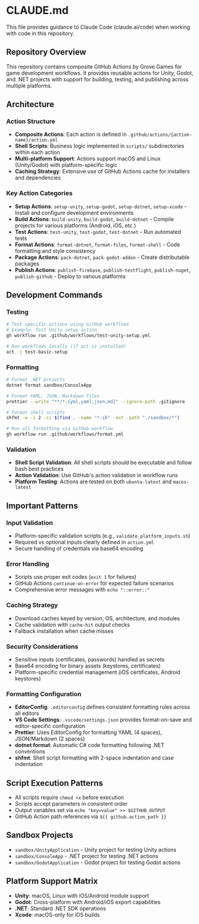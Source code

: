 # CLAUDE.md

This file provides guidance to Claude Code (claude.ai/code) when working with code in this repository.

## Repository Overview

This repository contains composite GitHub Actions by Grove Games for game development workflows. It provides reusable actions for Unity, Godot, and .NET projects with support for building, testing, and publishing across multiple platforms.

## Architecture

### Action Structure

- **Composite Actions**: Each action is defined in `.github/actions/{action-name}/action.yml`
- **Shell Scripts**: Business logic implemented in `scripts/` subdirectories within each action
- **Multi-platform Support**: Actions support macOS and Linux (Unity/Godot) with platform-specific logic
- **Caching Strategy**: Extensive use of GitHub Actions cache for installers and dependencies

### Key Action Categories

- **Setup Actions**: `setup-unity`, `setup-godot`, `setup-dotnet`, `setup-xcode` - Install and configure development environments
- **Build Actions**: `build-unity`, `build-godot`, `build-dotnet` - Compile projects for various platforms (Android, iOS, etc.)
- **Test Actions**: `test-unity`, `test-godot`, `test-dotnet` - Run automated tests
- **Format Actions**: `format-dotnet`, `format-files`, `format-shell` - Code formatting and style consistency
- **Package Actions**: `pack-dotnet`, `pack-godot-addon` - Create distributable packages
- **Publish Actions**: `publish-firebase`, `publish-testflight`, `publish-nuget`, `publish-github` - Deploy to various platforms

## Development Commands

### Testing

```bash
# Test specific actions using GitHub workflows
# Example: Test Unity setup action
gh workflow run .github/workflows/test-unity-setup.yml

# Run workflows locally (if act is installed)
act -j test-basic-setup
```

### Formatting

```bash
# Format .NET projects
dotnet format sandbox/ConsoleApp

# Format YAML, JSON, Markdown files
prettier --write "**/*.{yml,yaml,json,md}" --ignore-path .gitignore

# Format shell scripts
shfmt -w -i 2 -ci $(find . -name "*.sh" -not -path "./sandbox/*")

# Run all formatting via GitHub workflow
gh workflow run .github/workflows/format.yml
```

### Validation

- **Shell Script Validation**: All shell scripts should be executable and follow bash best practices
- **Action Validation**: Use GitHub's action validation in workflow runs
- **Platform Testing**: Actions are tested on both `ubuntu-latest` and `macos-latest`

## Important Patterns

### Input Validation

- Platform-specific validation scripts (e.g., `validate_platform_inputs.sh`)
- Required vs optional inputs clearly defined in `action.yml`
- Secure handling of credentials via base64 encoding

### Error Handling

- Scripts use proper exit codes (`exit 1` for failures)
- GitHub Actions `continue-on-error` for expected failure scenarios
- Comprehensive error messages with `echo "::error::"`

### Caching Strategy

- Download caches keyed by version, OS, architecture, and modules
- Cache validation with `cache-hit` output checks
- Fallback installation when cache misses

### Security Considerations

- Sensitive inputs (certificates, passwords) handled as secrets
- Base64 encoding for binary assets (keystores, certificates)
- Platform-specific credential management (iOS certificates, Android keystores)

### Formatting Configuration

- **EditorConfig**: `.editorconfig` defines consistent formatting rules across all editors
- **VS Code Settings**: `.vscode/settings.json` provides format-on-save and editor-specific configuration
- **Prettier**: Uses EditorConfig for formatting YAML (4 spaces), JSON/Markdown (2 spaces)
- **dotnet format**: Automatic C# code formatting following .NET conventions
- **shfmt**: Shell script formatting with 2-space indentation and case indentation

## Script Execution Patterns

- All scripts require `chmod +x` before execution
- Scripts accept parameters in consistent order
- Output variables set via `echo "key=value" >> $GITHUB_OUTPUT`
- GitHub Action path references via `${{ github.action_path }}`

## Sandbox Projects

- `sandbox/UnityApplication` - Unity project for testing Unity actions
- `sandbox/ConsoleApp` - .NET project for testing .NET actions
- `sandbox/GodotApplication` - Godot project for testing Godot actions

## Platform Support Matrix

- **Unity**: macOS, Linux with iOS/Android module support
- **Godot**: Cross-platform with Android/iOS export capabilities
- **.NET**: Standard .NET SDK operations
- **Xcode**: macOS-only for iOS builds
